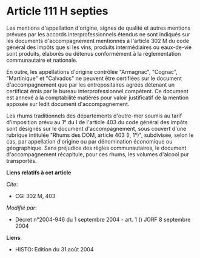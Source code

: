 # Article 111 H septies

Les mentions d'appellation d'origine, signes de qualité et autres mentions prévues par les accords interprofessionnels
étendus ne sont indiqués sur les documents d'accompagnement mentionnés à l'article 302 M du code général des impôts que si
les vins, produits intermédiaires ou eaux-de-vie sont produits, élaborés ou détenus conformément à la réglementation
communautaire et nationale.

En outre, les appellations d'origine contrôlée "Armagnac", "Cognac", "Martinique" et "Calvados" ne peuvent être certifiées
sur le document d'accompagnement que par les entrepositaires agréés détenant un certificat émis par le bureau
interprofessionnel compétent. Ce document est annexé à la comptabilité matières pour valoir justificatif de la mention
apposée sur ledit document d'accompagnement.

Les rhums traditionnels des départements d'outre-mer soumis au tarif d'imposition prévu au 1° du I de l'article 403 du code
général des impôts sont désignés sur le document d'accompagnement, sous couvert d'une rubrique intitulée "Rhums des DOM,
article 403 (I, 1°)", subdivisée, selon le cas, par appellation d'origine ou par dénomination économique ou géographique.
Sans préjudice des règles communautaires, le document d'accompagnement récapitule, pour ces rhums, les volumes d'alcool pur
transportés.

**Liens relatifs à cet article**

_Cite_:

  - CGI 302 M, 403

_Modifié par_:

  - Décret n°2004-946 du 1 septembre 2004 - art. 1 () JORF 8 septembre 2004

**Liens**:

  - HISTO: Edition du 31 août 2004
